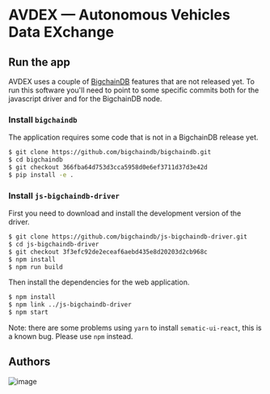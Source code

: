# AVDEX — Autonomous Vehicles Data EXchange

## Run the app

AVDEX uses a couple of [BigchainDB](https://github.com/bigchaindb/bigchaindb) features
that are not released yet. To run this software you'll need to point to some specific
commits both for the javascript driver and for the BigchainDB node.


### Install `bigchaindb`
The application requires some code that is not in a BigchainDB release yet.


```bash
$ git clone https://github.com/bigchaindb/bigchaindb.git
$ cd bigchaindb
$ git checkout 366fba64d753d3cca5958d0e6ef3711d37d3e42d
$ pip install -e .
```

### Install `js-bigchaindb-driver`

First you need to download and install the development
version of the driver.

```bash
$ git clone https://github.com/bigchaindb/js-bigchaindb-driver.git
$ cd js-bigchaindb-driver
$ git checkout 3f3efc92de2eceaf6aebd435e8d20203d2cb968c
$ npm install
$ npm run build
```

Then install the dependencies for the web application.

```bash
$ npm install
$ npm link ../js-bigchaindb-driver
$ npm start
```

Note: there are some problems using `yarn` to install `sematic-ui-react`,
this is a known bug. Please use `npm` instead.

## Authors
![image](http://static.tvtropes.org/pmwiki/pub/images/starskyhutchmovie.jpg)

